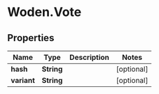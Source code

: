# Woden.Vote

## Properties
Name | Type | Description | Notes
------------ | ------------- | ------------- | -------------
**hash** | **String** |  | [optional] 
**variant** | **String** |  | [optional] 


